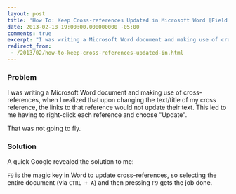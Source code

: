 ```yaml
---
layout: post
title: 'How To: Keep Cross-references Updated in Microsoft Word [Field Notes]'
date: 2013-02-18 19:00:00.000000000 -05:00
comments: true
excerpt: "I was writing a Microsoft Word document and making use of cross-references, when I realized that the links to that reference would not update their text."
redirect_from: 
 - /2013/02/how-to-keep-cross-references-updated-in.html
---
```

### Problem
I was writing a Microsoft Word document and making use of cross-references, when I realized that upon changing the text/title of my cross reference, the links to that reference would not update their text. This led to me having to right-click each reference and choose "Update".

That was not going to fly.

### Solution
A quick Google revealed the solution to me:

`F9` is the magic key in Word to update cross-references, so selecting the entire document (via `CTRL + A`) and then pressing `F9` gets the job done.

